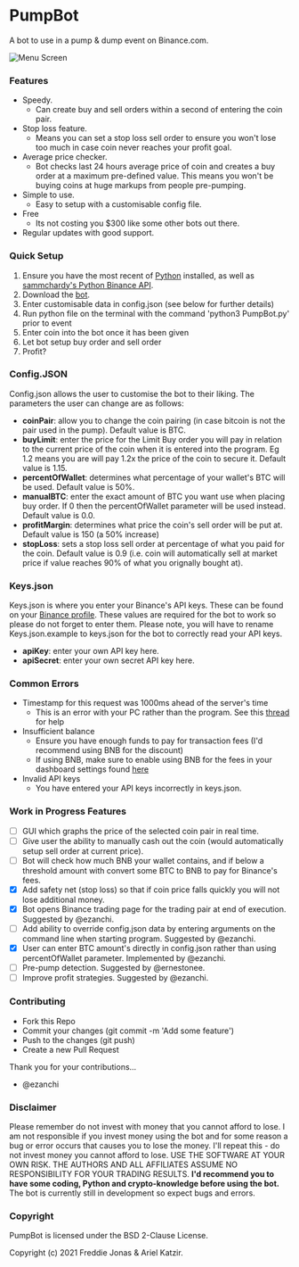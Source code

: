 # PumpBot
 A bot to use in a pump & dump event on Binance.com.
 
![Menu Screen](https://github.com/fj317/PumpBot/blob/master/resources/menuScreen.png)  
 
 ### Features
 - Speedy. 
   - Can create buy and sell orders within a second of entering the coin pair.
 - Stop loss feature. 
   - Means you can set a stop loss sell order to ensure you won't lose too much in case coin never reaches your profit goal.
 - Average price checker. 
   - Bot checks last 24 hours average price of coin and creates a buy order at a maximum pre-defined value. This means you won't be buying coins at huge markups from people pre-pumping.
 - Simple to use.
   - Easy to setup with a customisable config file.
 - Free
   - Its not costing you $300 like some other bots out there.
 - Regular updates with good support. 
    
### Quick Setup
 1. Ensure you have the most recent of [Python](https://www.python.org/downloads/) installed, as well as [sammchardy's Python Binance API](https://github.com/sammchardy/python-binance).
 2. Download the [bot](https://github.com/fj317/PumpBot/archive/master.zip).
 3. Enter customisable data in config.json (see below for further details)
 4. Run python file on the terminal with the command 'python3 PumpBot.py' prior to event
 5. Enter coin into the bot once it has been given
 6. Let bot setup buy order and sell order 
 7. Profit?
 
 ### Config.JSON
 Config.json allows the user to customise the bot to their liking. The parameters the user can change are as follows: 
  - **coinPair**: allow you to change the coin pairing (in case bitcoin is not the pair used in the pump). Default value is BTC.
 - **buyLimit**: enter the price for the Limit Buy order you will pay in relation to the current price of the coin when it is entered into the program. Eg 1.2 means you are will pay 1.2x the price of the coin to secure it. Default value is 1.15.
 - **percentOfWallet**: determines what percentage of your wallet's BTC will be used. Default value is 50%.
 - **manualBTC**: enter the exact amount of BTC you want use when placing buy order. If 0 then the percentOfWallet parameter will be used instead. Default value is 0.0.
 - **profitMargin**: determines what price the coin's sell order will be put at. Default value is 150 (a 50% increase)
 - **stopLoss**: sets a stop loss sell order at percentage of what you paid for the coin. Default value is 0.9 (i.e. coin will automatically sell at market price if value reaches 90% of what you orignally bought at).
 
### Keys.json
 Keys.json is where you enter your Binance's API keys. These can be found on your [Binance profile](https://www.binance.com/en/support/articles/360002502072). These values are required for the bot to work so please do not forget to enter them. Please note, you will have to rename Keys.json.example to keys.json for the bot to correctly read your API keys.
 - **apiKey**: enter your own API key here.
 - **apiSecret**: enter your own secret API key here.

### Common Errors
- Timestamp for this request was 1000ms ahead of the server's time
  - This is an error with your PC rather than the program. See this [thread](https://github.com/yasinkuyu/binance-trader/issues/63#issuecomment-355857901) for help
- Insufficient balance
  - Ensure you have enough funds to pay for transaction fees (I'd recommend using BNB for the discount)
  - If using BNB, make sure to enable using BNB for the fees in your dashboard settings found [here](https://www.binance.com/en/my/dashboard)
- Invalid API keys
  - You have entered your API keys incorrectly in keys.json.
 
 
 ### Work in Progress Features
 - [ ] GUI which graphs the price of the selected coin pair in real time. 
 - [ ] Give user the ability to manually cash out the coin (would automatically setup sell order at current price).
 - [ ] Bot will check how much BNB your wallet contains, and if below a threshold amount with convert some BTC to BNB to pay for Binance's fees.
 - [x] Add safety net (stop loss) so that if coin price falls quickly you will not lose additional money.
 - [x] Bot opens Binance trading page for the trading pair at end of execution. Suggested by @ezanchi.
 - [ ] Add ability to override config.json data by entering arguments on the command line when starting program. Suggested by @ezanchi.
 - [x] User can enter BTC amount's directly in config.json rather than using percentOfWallet parameter. Implemented by @ezanchi.
 - [ ] Pre-pump detection. Suggested by @ernestonee.
 - [ ] Improve profit strategies. Suggested by @ezanchi. 
 
 ### Contributing
 - Fork this Repo
 - Commit your changes (git commit -m 'Add some feature')
 - Push to the changes (git push)
 - Create a new Pull Request
 
Thank you for your contributions...
- @ezanchi

 ### Disclaimer
 Please remember do not invest with money that you cannot afford to lose. I am not responsible if you invest money using the bot and for some reason a bug or error occurs that causes you to lose the money. I'll repeat this - do not invest money you cannot afford to lose. USE THE SOFTWARE AT YOUR OWN RISK. THE AUTHORS AND ALL AFFILIATES ASSUME NO RESPONSIBILITY FOR YOUR TRADING RESULTS. **I'd recommend you to have some coding, Python and crypto-knowledge before using the bot.** The bot is currently still in development so expect bugs and errors.
 
 ### Copyright

PumpBot is licensed under the BSD 2-Clause License.

Copyright (c) 2021 Freddie Jonas & Ariel Katzir.
